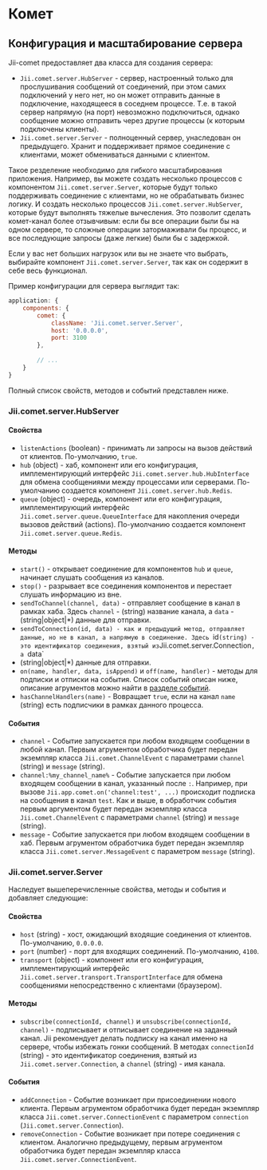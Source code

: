 Комет
=======

## Конфигурация и масштабирование сервера

Jii-comet предоставляет два класса для создания сервера:
- `Jii.comet.server.HubServer` - сервер, настроенный только для прослушивания сообщений от соединений, при этом самих
подключений у него нет, но он может отправить данные в подключение, находящееся в соседнем процессе. Т.е. в такой сервер
напрямую (на порт) невозможно подключиться, однако сообщение можно отправить через другие процессы (к которым подключены
клиенты).
- `Jii.comet.server.Server` - полноценный сервер, унаследован он предыдущего. Хранит и поддерживает прямое соединение
с клиентами, может обмениваться данными с клиентом.

Такое резделение необходимо для гибкого масштабирования приложения. Например, вы можете создать несколько процессов
с компонентом `Jii.comet.server.Server`, которые будут только поддерживать соединение с клиентами, но не обрабатывать
бизнес логику. И создать несколько процессов `Jii.comet.server.HubServer`, которые будут выполнять тяжелые вычесления.
Это позволит сделать комет-канал более отзывчивым: если бы все операции были бы на одном сервере, то сложные операции
затормаживали бы процесс, и все последующие запросы (даже легкие) были бы с задержкой.

Если у вас нет больших нагрузок или вы не знаете что выбрать, выбирайте компонент `Jii.comet.server.Server`, так как он
содержит в себе весь функционал.

Пример конфигурации для сервера выглядит так:

```js
application: {
    components: {
        comet: {
            className: 'Jii.comet.server.Server',
            host: '0.0.0.0',
            port: 3100
        },
        
        // ...
    }
}
```

Полный список свойств, методов и событий представлен ниже.

### Jii.comet.server.HubServer

#### Свойства
- `listenActions` (boolean) - принимать ли запросы на вызов действий от клиентов. По-умолчанию, `true`.
- `hub` (object) - хаб, компонент или его конфигурация, имплементирующий интерфейс `Jii.comet.server.hub.HubInterface` для
обмена сообщениями между процессами или серверами. По-умолчанию создается компонент `Jii.comet.server.hub.Redis`.
- `queue` (object) - очередь, компонент или его конфигурация, имплементирующий интерфейс `Jii.comet.server.queue.QueueInterface`
для накопления очереди вызовов действий (actions). По-умолчанию создается компонент `Jii.comet.server.queue.Redis`.

#### Методы
- `start()` - открывает соединение для компонентов `hub` и `queue`, начинает слушать сообщения из каналов.
- `stop()` - разрывает все соединения компонентов и перестает слушать информацию из вне.
- `sendToChannel(channel, data)` - отправляет сообщение в канал в рамках хаба. Здесь `channel` - (string) название
канала, а `data` - (string|object|*) данные для отправки.
- `sendToConnection(id, data) - как и предыдущий метод, отправляет данные, но не в канал, а напрямую в соединение.
Здесь `id` (string) - это идентификатор соединения, взятый из `Jii.comet.server.Connection`, а `data`
- (string|object|*) данные для отправки.
- `on(name, handler, data, isAppend)` и `off(name, handler)` - методы для подписки и отписки на события.
Список событий описан ниже, описание агрументов можно найти в [разделе событий](concept-events).
- `hasChannelHandlers(name)` - Вовращает `true`, если на канал `name` (string) есть подписчики в рамках данного процесса.

#### События
- `channel` - Событие запускается при любом входящем сообщении в любой канал. Первым агрументом обработчика будет передан
экземпляр класса `Jii.comet.ChannelEvent` с параметрами `channel` (string) и `message` (string).
- `channel:%my_channel_name%` - Событие запускается при любом входящем сообщении в канал, указанный после `:`.
Например, при вызове `Jii.app.comet.on('channel:test', ...)` происходит подписка на сообщения в канал `test`. Как и выше,
в обработчик события первым аргументом будет передан экземпляр класса `Jii.comet.ChannelEvent` с параметрами
`channel` (string) и `message` (string).
- `message` - Событие запускается при любом входящем сообщении в хаб. Первым агрументом обработчика будет передан
экземпляр класса `Jii.comet.server.MessageEvent` с параметром `message` (string).

### Jii.comet.server.Server
Наследует вышеперечисленные свойства, методы и события и добавляет следующие:

#### Свойства
- `host` (string) - хост, ожидающий входящие соединения от клиентов. По-умолчанию, `0.0.0.0`.
- `port` (number) - порт для входящих соединений. По-умолчанию, `4100`.
- `transport` (object) - компонент или его конфигурация, имплементирующий интерфейс `Jii.comet.server.transport.TransportInterface` для
обмена сообщениями непосредственно с клиентами (браузером).

#### Методы
- `subscribe(connectionId, channel)` и `unsubscribe(connectionId, channel)` - подписывает и отписывает соединение
на заданный канал. Jii рекомендует делать подписку на канал именно на сервере, чтобы избежать гонки сообщений.
В методах `connectionId` (string) - это идентификатор соединения, взятый из `Jii.comet.server.Connection`,
а `channel` (string) - имя канала.

#### События
- `addConnection` - Событие возникает при присоединении нового клиента. Первым агрументом обработчика будет передан
экземпляр класса `Jii.comet.server.ConnectionEvent` с параметром `connection` (`Jii.comet.server.Connection`).
- `removeConnection` - Событие возникает при потере соединения с клиентом. Аналогично предыдущему, первым агрументом
обработчика будет передан экземпляр класса `Jii.comet.server.ConnectionEvent`.
